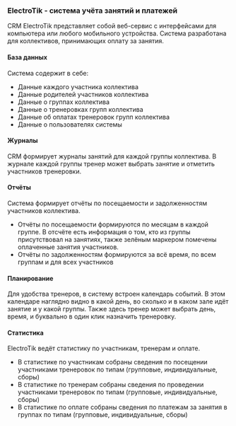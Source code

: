 ### ElectroTik - cистема учёта занятий и платежей

CRM ElectroTik представляет собой веб-сервис с интерфейсами для компьютера или любого мобильного устройства.
Система разработана для коллективов, принимающих оплату за занятия.

#### База данных

Система содержит в себе:

- Данные каждого участника коллектива
- Данные родителей участников коллектива
- Данные о группах коллектива
- Данные о тренеровках групп коллектива
- Данные об оплатах тренеровок групп коллектива
- Данные о пользователях системы

#### Журналы

CRM формирует журналы занятий для каждой группы коллектива. 
В журнале каждой группы тренер может выбрать занятие и отметить участников тренеровки.

#### Отчёты

Система формирует отчёты по посещаемости и задолженностям участников коллектива.

- Отчёты по посещаемости формируются по месяцам в каждой группе. В отсчёте есть информация о том, кто из группы присутствовал на занятиях, также зелёным маркером помечены оплаченные занятия участников.
- Отчёты по задолженностям формируются за всё время, по всем группам и для всех участников

#### Планирование

Для удобства тренеров, в систему встроен календарь событий. 
В этом календаре наглядно видно в какой день, во сколько и в каком зале идёт занятие и у какой группы. 
Также здесь тренер может выбрать день, время, и буквально в один клик назначить тренеровку. 

#### Статистика

ElectroTik ведёт статистику по участникам, тренерам и оплате.

- В статистике по участникам собраны сведения по посещении участниками тренеровок по типам (групповые, индивидуальные, сборы)
- В статистике по тренерам собраны сведения по проведении участниками тренеровок по типам (групповые, индивидуальные, сборы)
- В статистике по оплате собраны сведения по платежам за занятия в группах по типам (групповые, индивидуальные, сборы)